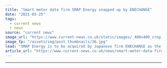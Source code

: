 ```yaml
---
title: "Smart meter data firm SMAP Energy snapped up by ENECHANGE"
date: "2021-03-25"
tags: 
  - current news
  - news
source: "current news"
image_url: "https://www.current-news.co.uk/static/images/_400x400_crop_center-center/SMAP_co-founders-image-SMAP-Energy.jpg"
image_fp: "/assets/img/post_thumbnails/36.jpg"
lead: "​SMAP Energy is to be acquired by Japanese firm ENECHANGE as the two aim to build a +$1 billion energy tech company."
article_url: "https://www.current-news.co.uk/news/smart-meter-data-firm-smap-energy-snapped-up-by-enechange?utm_source=rss-feeds&utm_medium=rss&utm_campaign=rss"
---
```


---
